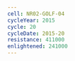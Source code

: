 ```yaml
---
cell: NR02-GOLF-04
cycleYear: 2015
cycle: 20
cycleDate: 2015-20
resistance: 411000
enlightened: 241000
---
```


